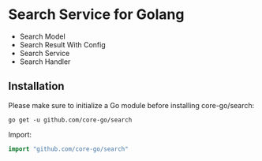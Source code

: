 # Search Service for Golang
- Search Model
- Search Result With Config
- Search Service
- Search Handler

## Installation
Please make sure to initialize a Go module before installing core-go/search:

```shell
go get -u github.com/core-go/search
```

Import:
```go
import "github.com/core-go/search"
```